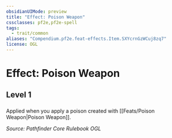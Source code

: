 ```yaml
---
obsidianUIMode: preview
title: "Effect: Poison Weapon"
cssclasses: pf2e,pf2e-spell
tags:
  - trait/common
aliases: "Compendium.pf2e.feat-effects.Item.SXYcrnGzWCuj8zq7"
license: OGL
---
```

# Effect: Poison Weapon
## Level 1
### 






Applied when you apply a poison created with [[Feats/Poison Weapon|Poison Weapon]].

*Source: Pathfinder Core Rulebook*
*OGL*